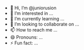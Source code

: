 - 👋 Hi, I’m @juniorusion
- 👀 I’m interested in ...
- 🌱 I’m currently learning ...
- 💞️ I’m looking to collaborate on ...
- 📫 How to reach me ...
- 😄 Pronouns: ...
- ⚡ Fun fact: ...

<!---
juniorusion/juniorusion is a ✨ special ✨ repository because its `README.md` (this file) appears on your GitHub profile.
You can click the Preview link to take a look at your changes.
--->
